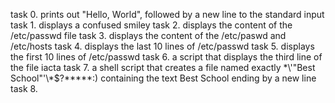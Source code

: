 task 0. prints out "Hello, World", followed by a new line to the standard input
task 1. displays a confused smiley
task 2. displays the content of the /etc/passwd file
task 3. displays the content of the /etc/paswd and /etc/hosts
task 4. displays the last 10 lines of /etc/passwd
task 5. displays the first 10 lines of /etc/passwd
task 6. a script that displays the third line of the file iacta
task 7. a shell script that creates a file named exactly \*\\'"Best School"\'\\*$\?\*\*\*\*\*:) containing the text Best School ending by a new line
task 8. 
